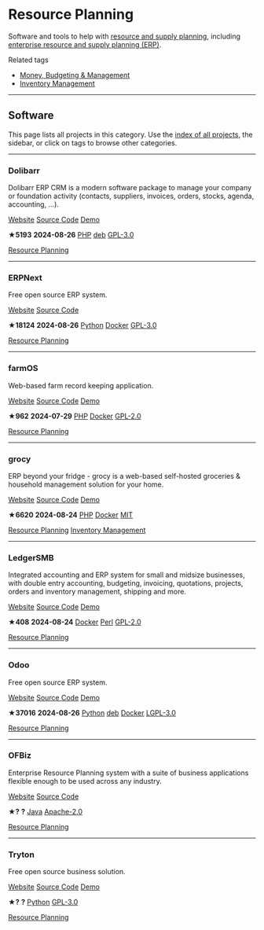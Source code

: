 # Resource Planning

Software and tools to help with [resource and supply planning](https://en.wikipedia.org/wiki/Resource_planning), including [enterprise resource and supply planning (ERP)](https://en.wikipedia.org/wiki/Enterprise_resource_planning).

Related tags

* [Money, Budgeting & Management](https://awesome-selfhosted.net/tags/money-budgeting--management.html)
* [Inventory Management](https://awesome-selfhosted.net/tags/inventory-management.html)

---

## Software

This page lists all projects in this category. Use the [index of all projects](https://awesome-selfhosted.net/index.html), the sidebar, or click on  tags to browse other categories.

---

### Dolibarr

Dolibarr ERP CRM is a modern software package to manage your company or foundation activity (contacts, suppliers, invoices, orders, stocks, agenda, accounting, …).

[ Website](https://www.dolibarr.org/) [ Source Code](https://github.com/Dolibarr/dolibarr) [ Demo](https://www.dolibarr.org/onlinedemo.php)

**★5193**  **2024-08-26** [ PHP](https://awesome-selfhosted.net/platforms/php.html) [ deb](https://awesome-selfhosted.net/platforms/deb.html) [ GPL-3.0](https://awesome-selfhosted.net/index.html#list-of-licenses)

[ Resource Planning](https://awesome-selfhosted.net/tags/resource-planning.html)

---

### ERPNext

Free open source ERP system.

[ Website](https://erpnext.com/) [ Source Code](https://github.com/frappe/erpnext)

**★18124**  **2024-08-26** [ Python](https://awesome-selfhosted.net/platforms/python.html) [ Docker](https://awesome-selfhosted.net/platforms/docker.html) [ GPL-3.0](https://awesome-selfhosted.net/index.html#list-of-licenses)

[ Resource Planning](https://awesome-selfhosted.net/tags/resource-planning.html)

---

### farmOS

Web-based farm record keeping application.

[ Website](https://farmos.org/) [ Source Code](https://github.com/farmOS/farmOS) [ Demo](https://farmos-demo.rootedsolutions.io/)

**★962**  **2024-07-29** [ PHP](https://awesome-selfhosted.net/platforms/php.html) [ Docker](https://awesome-selfhosted.net/platforms/docker.html) [ GPL-2.0](https://awesome-selfhosted.net/index.html#list-of-licenses)

[ Resource Planning](https://awesome-selfhosted.net/tags/resource-planning.html)

---

### grocy

ERP beyond your fridge - grocy is a web-based self-hosted groceries & household management solution for your home.

[ Website](https://grocy.info/) [ Source Code](https://github.com/grocy/grocy) [ Demo](https://en.demo.grocy.info/)

**★6620**  **2024-08-24** [ PHP](https://awesome-selfhosted.net/platforms/php.html) [ Docker](https://awesome-selfhosted.net/platforms/docker.html) [ MIT](https://awesome-selfhosted.net/index.html#list-of-licenses)

[ Resource Planning](https://awesome-selfhosted.net/tags/resource-planning.html) [ Inventory Management](https://awesome-selfhosted.net/tags/inventory-management.html)

---

### LedgerSMB

Integrated accounting and ERP system for small and midsize businesses, with double entry accounting, budgeting, invoicing, quotations, projects, orders and inventory management, shipping and more.

[ Website](https://ledgersmb.org/) [ Source Code](https://github.com/ledgersmb/LedgerSMB) [ Demo](https://demo.cloud.efficito.com/erp/1.5/login.pl)

**★408**  **2024-08-24** [ Docker](https://awesome-selfhosted.net/platforms/docker.html) [ Perl](https://awesome-selfhosted.net/platforms/perl.html) [ GPL-2.0](https://awesome-selfhosted.net/index.html#list-of-licenses)

[ Resource Planning](https://awesome-selfhosted.net/tags/resource-planning.html)

---

### Odoo

Free open source ERP system.

[ Website](https://www.odoo.com/) [ Source Code](https://github.com/odoo/odoo) [ Demo](https://demo.odoo.com/)

**★37016**  **2024-08-26** [ Python](https://awesome-selfhosted.net/platforms/python.html) [ deb](https://awesome-selfhosted.net/platforms/deb.html) [ Docker](https://awesome-selfhosted.net/platforms/docker.html) [ LGPL-3.0](https://awesome-selfhosted.net/index.html#list-of-licenses)

[ Resource Planning](https://awesome-selfhosted.net/tags/resource-planning.html)

---

### OFBiz

Enterprise Resource Planning system with a suite of business applications flexible enough to be used across any industry.

[ Website](https://ofbiz.apache.org/) [ Source Code](https://svn.apache.org/viewvc/ofbiz/)

**★?**  **?** [ Java](https://awesome-selfhosted.net/platforms/java.html) [ Apache-2.0](https://awesome-selfhosted.net/index.html#list-of-licenses)

[ Resource Planning](https://awesome-selfhosted.net/tags/resource-planning.html)

---

### Tryton

Free open source business solution.

[ Website](https://www.tryton.org/) [ Source Code](https://foss.heptapod.net/tryton/tryton) [ Demo](https://www.tryton.org/demo)

**★?**  **?** [ Python](https://awesome-selfhosted.net/platforms/python.html) [ GPL-3.0](https://awesome-selfhosted.net/index.html#list-of-licenses)

[ Resource Planning](https://awesome-selfhosted.net/tags/resource-planning.html)
